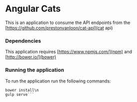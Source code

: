 # Angular Cats
This is an application to consume the API endpoints from the [https://github.com/prestonvanloon/cat-api](cat api)

### Dependencies

This application requires [https://www.npmjs.com/](npm) and [http://bower.io/](bower)

### Running the application

To run the application run the following commands:

```npm install\n
bower install\n
gulp serve```